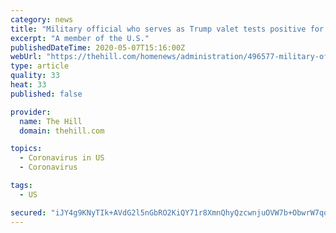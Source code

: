 ```yaml
---
category: news
title: "Military official who serves as Trump valet tests positive for coronavirus"
excerpt: "A member of the U.S."
publishedDateTime: 2020-05-07T15:16:00Z
webUrl: "https://thehill.com/homenews/administration/496577-military-official-who-serves-as-trump-valet-tests-positive-for"
type: article
quality: 33
heat: 33
published: false

provider:
  name: The Hill
  domain: thehill.com

topics:
  - Coronavirus in US
  - Coronavirus

tags:
  - US

secured: "iJY4g9KNyTIk+AVdG2l5nGbRO2KiQY71r8XmnQhyQzcwnjuOVW7b+ObwrW7qqAxW/BuAzE2nOWSeJlgfU32bUE4uUr5T846kaMWvaZwH7dwxhQvLVrbPOez2AvuRDXztfA96t8BJdSMmRPCHdX9z8F9Y6+Jqd5qh5xZXtWkL79v1RDOr6VMI+0rLfp126X3GotaMuetwE3S3BK1rzIx2QjJkr3pGPt6awFTdX1RHJQs8Pg5y1lpcS2yKV0mgo/KcrKB3P8cWKhI3YjePjmhBhcYyP58KvONUQiIQnjSaEIpglVzEn71Lg8mHtZs0cFDe0eAbxw4Jn6UAHYa2AW8gaCu0lqNh/FuYOgktpeNveFmTahs1dLwT9iz28y5g3yFAbapfqeiDJalJOAS7dwFk6qltAvQhS1ObYoa4bwLvg5aW58pGRhAM2NxCiJGhc1TzPtCA4Y5qi0CU3vmjxb6Bf1/m6uyAhO/zRWejYPtg81k=;+L02dIMd7x0ONvsYu1A2NQ=="
---
```


